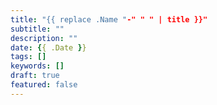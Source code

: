 ```yaml
---
title: "{{ replace .Name "-" " " | title }}"
subtitle: ""
description: ""
date: {{ .Date }}
tags: []
keywords: []
draft: true
featured: false
---
```


<!--more-->
